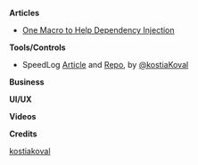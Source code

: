 **Articles**

* [One Macro to Help Dependency Injection](http://masilotti.com/better-dependency-injection)

**Tools/Controls**

* SpeedLog [Article](https://medium.com/@kostiakoval/swift-log-devil-or-why-println-is-dangerous-46390453353d) and [Repo](https://github.com/kostiakoval/SpeedLog), by [@kostiaKoval](https://twitter.com/kostiaKoval)

**Business**


**UI/UX**


**Videos**

**Credits**

[kostiakoval](https://github.com/kostiakoval)
